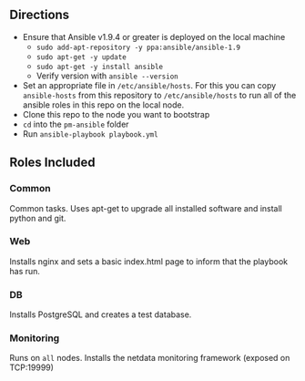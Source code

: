 ## Directions
*  Ensure that Ansible v1.9.4 or greater is deployed on the local machine
   *  `sudo add-apt-repository -y ppa:ansible/ansible-1.9`
   *  `sudo apt-get -y update`
   *  `sudo apt-get -y install ansible`
   *  Verify version with `ansible --version`
*  Set an appropriate file in `/etc/ansible/hosts`.  For this you can copy `ansible-hosts` from this repository to `/etc/ansible/hosts` to run all of the ansible roles in this repo on the local node.
*  Clone this repo to the node you want to bootstrap
*  `cd` into the `pm-ansible` folder
*  Run `ansible-playbook playbook.yml`

## Roles Included
### Common
Common tasks.  Uses apt-get to upgrade all installed software and install python and git.

### Web
Installs nginx and sets a basic index.html page to inform that the playbook has run.

### DB
Installs PostgreSQL and creates a test database.

### Monitoring
Runs on `all` nodes.  Installs the netdata monitoring framework (exposed on TCP:19999)
